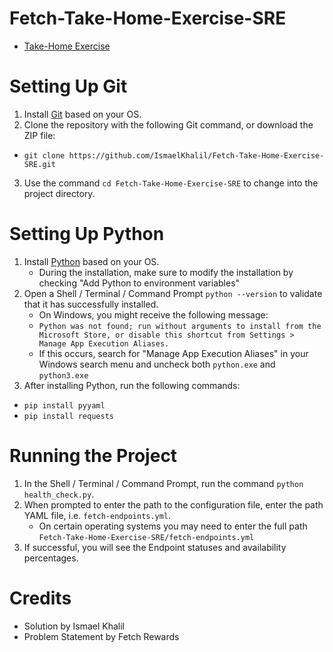 # Fetch-Take-Home-Exercise-SRE
- [Take-Home Exercise](https://fetch-hiring.s3.us-east-1.amazonaws.com/site-reliability-engineer/health-check.pdf)

# Setting Up Git
1. Install [Git](https://git-scm.com/downloads) based on your OS.
2. Clone the repository with the following Git command, or download the ZIP file:
- `git clone https://github.com/IsmaelKhalil/Fetch-Take-Home-Exercise-SRE.git`
3. Use the command `cd Fetch-Take-Home-Exercise-SRE` to change into the project directory.

# Setting Up Python
1. Install [Python](https://www.python.org/downloads/) based on your OS.
   - During the installation, make sure to modify the installation by checking "Add Python to environment variables"
2. Open a Shell / Terminal / Command Prompt `python --version` to validate that it has successfully installed.
   - On Windows, you might receive the following message:
 	- `Python was not found; run without arguments to install from the Microsoft Store, or disable this shortcut from Settings > Manage App Execution Aliases.`
   - If this occurs, search for "Manage App Execution Aliases" in your Windows search menu and uncheck both `python.exe` and `python3.exe`
3. After installing Python, run the following commands:
- `pip install pyyaml`
- `pip install requests`

# Running the Project
1. In the Shell / Terminal / Command Prompt, run the command `python health_check.py`.
2. When prompted to enter the path to the configuration file, enter the path YAML file, i.e. `fetch-endpoints.yml`.
   - On certain operating systems you may need to enter the full path `Fetch-Take-Home-Exercise-SRE/fetch-endpoints.yml`
3. If successful, you will see the Endpoint statuses and availability percentages.

# Credits
- Solution by Ismael Khalil
- Problem Statement by Fetch Rewards
